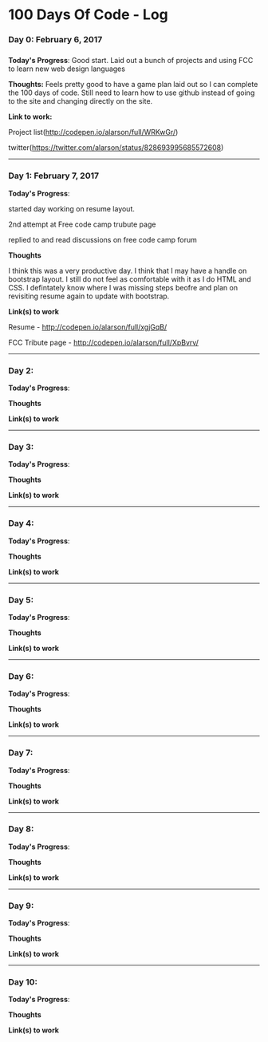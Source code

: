 # 100 Days Of Code - Log

### Day 0: February 6, 2017 
#####

**Today's Progress**:
Good start. Laid out a bunch of projects and using FCC to learn new web design languages

**Thoughts:**
Feels pretty good to have a game plan laid out so I can complete the 100 days of code. Still need to learn how to use github instead of going to the site and changing directly on the site.

**Link to work:**

Project list(http://codepen.io/alarson/full/WRKwGr/)

twitter(https://twitter.com/alarson/status/828693995685572608)

---------------------------------------------------------

### Day 1: February 7, 2017 

**Today's Progress**: 

started day working on resume layout.

2nd attempt at Free code camp trubute page

replied to and read discussions on free code camp forum

**Thoughts** 

I think this was a very productive day. I think that I may have a handle on bootstrap layout. I still do not feel as comfortable with it as I do HTML and CSS. I defintately know where I was missing steps beofre and plan on revisiting resume again to update with bootstrap.

**Link(s) to work**

Resume - http://codepen.io/alarson/full/xgjGqB/

FCC Tribute page - http://codepen.io/alarson/full/XpBvrv/

---------------------------------------------------------

### Day 2: 

**Today's Progress**: 


**Thoughts** 

**Link(s) to work**


---------------------------------------------------------

### Day 3: 

**Today's Progress**: 

**Thoughts** 

**Link(s) to work**

---------------------------------------------------------

### Day 4: 

**Today's Progress**: 

**Thoughts** 

**Link(s) to work**

---------------------------------------------------------

### Day 5: 

**Today's Progress**: 

**Thoughts** 

**Link(s) to work**

---------------------------------------------------------

### Day 6: 

**Today's Progress**: 

**Thoughts** 

**Link(s) to work**

---------------------------------------------------------

### Day 7: 

**Today's Progress**: 

**Thoughts** 

**Link(s) to work**

---------------------------------------------------------

### Day 8: 

**Today's Progress**: 

**Thoughts** 

**Link(s) to work**

---------------------------------------------------------

### Day 9: 

**Today's Progress**: 

**Thoughts** 

**Link(s) to work**

---------------------------------------------------------

### Day 10: 

**Today's Progress**: 

**Thoughts** 

**Link(s) to work**
